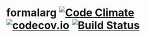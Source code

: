 # formalarg [![Code Climate](https://codeclimate.com/github/Amande-WP5/formalarg/badges/gpa.svg)](https://codeclimate.com/github/Amande-WP5/formalarg) [![codecov.io](https://codecov.io/github/Amande-WP5/formalarg/coverage.svg?branch=master)](https://codecov.io/github/Amande-WP5/formalarg?branch=master) [![Build Status](https://travis-ci.org/Amande-WP5/formalarg.svg?branch=master)](https://travis-ci.org/Amande-WP5/formalarg)
